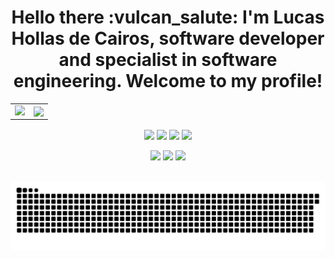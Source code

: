 <div align="center">
<h1>Hello there :vulcan_salute: I'm Lucas Hollas de Cairos, software developer and specialist in software engineering. Welcome to my profile!</h1>
 
<table>
  <tr>
    <td><img src="https://github-readme-stats.vercel.app/api?username=lucashollas&show_icons=true&theme=yeblu&locale=en"/></td>
    <td><img align="center" src="https://github-readme-streak-stats.herokuapp.com/?user=lucashollas&theme=yeblu"/></td>
  </tr>
</table>
  
</div>
<div align="left">
  <div align="center" style="display: inline_block;">
    <img align="center" src="https://img.shields.io/badge/iOS-000000?style=for-the-badge&logo=ios&logoColor=white">
    <img align="center" src="https://img.shields.io/badge/Swift-FA7343?style=for-the-badge&logo=swift&logoColor=white">
    <img align="center" src="https://img.shields.io/badge/JavaScript-323330?style=for-the-badge&logo=javascript&logoColor=F7DF1E">
    <img align="center" src="https://img.shields.io/badge/Angular-DD0031?style=for-the-badge&logo=angular&logoColor=white">
  </div>  
</div> 
<br>
  <div align="center" style="display: inline_block;">
  <a align="center" href="https://instagram.com/lucashollas" target="_blank"><img src="https://img.shields.io/badge/-Instagram-%23E4405F?style=for-the-badge&logo=instagram&logoColor=white" target="_blank"></a>
  <a align="center" href = "mailto:devlucashollas@gmail.com"><img src="https://img.shields.io/badge/-Gmail-%23333?style=for-the-badge&logo=gmail&logoColor=white" target="_blank"></a>
  <a align="center" href="https://www.linkedin.com/in/lucashollasdecairos/" target="_blank"><img src="https://img.shields.io/badge/-LinkedIn-%230077B5?style=for-the-badge&logo=linkedin&logoColor=white" target="_blank"></a> 
</div>
 
 <br>

  ![Snake animation](https://github.com/lucashollas/lucashollas/blob/output/github-contribution-grid-snake.svg)



